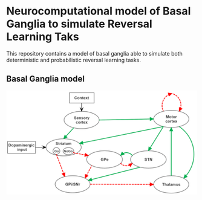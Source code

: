 # Neurocomputational model of Basal Ganglia to simulate Reversal Learning Taks

This repository contains a model of basal ganglia able to simulate both deterministic and probabilistic reversal learning tasks.



## Basal Ganglia model
<p align="center">
  <img src="BG_MODEL.tif" alt="fig"/>
</p>
